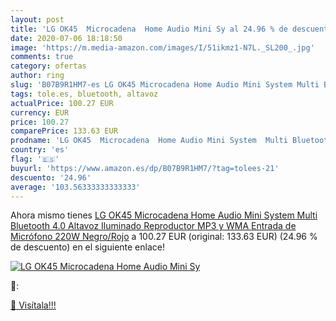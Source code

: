 ```yaml
---
layout: post
title: 'LG OK45  Microcadena  Home Audio Mini Sy al 24.96 % de descuento'
date: 2020-07-06 18:18:50
image: 'https://m.media-amazon.com/images/I/51ikmz1-N7L._SL200_.jpg'
comments: true
category: ofertas
author: ring
slug: 'B07B9R1HM7-es LG OK45 Microcadena Home Audio Mini System Multi Bluetooth...'
tags: tole.es, bluetooth, altavoz
actualPrice: 100.27 EUR
currency: EUR
price: 100.27
comparePrice: 133.63 EUR
prodname: 'LG OK45  Microcadena  Home Audio Mini System  Multi Bluetooth 4.0  Altavoz Iluminado  Reproductor MP3 y WMA  Entrada de Micrófono   220W  Negro/Rojo'
country: 'es'
flag: '🇪🇸'
buyurl: 'https://www.amazon.es/dp/B07B9R1HM7/?tag=tolees-21'
descuento: '24.96'
average: '103.56333333333333'
---
```


Ahora mismo tienes [LG OK45  Microcadena  Home Audio Mini System  Multi Bluetooth 4.0  Altavoz Iluminado  Reproductor MP3 y WMA  Entrada de Micrófono   220W  Negro/Rojo](https://www.amazon.es/dp/B07B9R1HM7/?tag=tolees-21) a 100.27 EUR (original: 133.63 EUR) (24.96 %  de descuento) en el siguiente enlace!

[![LG OK45  Microcadena  Home Audio Mini Sy](https://m.media-amazon.com/images/I/51ikmz1-N7L._SL200_.jpg)](https://www.amazon.es/dp/B07B9R1HM7/?tag=tolees-21)

🔎:


[🛒 Visítala!!!](https://www.amazon.es/dp/B07B9R1HM7/?tag=tolees-21)
